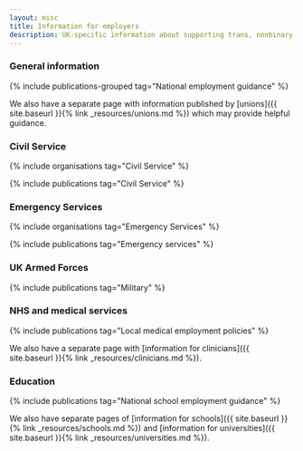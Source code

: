 ```yaml
---
layout: misc
title: Information for employers
description: UK-specific information about supporting trans, nonbinary, and gender non-conforming employees
---
```


### General information

{% include publications-grouped tag="National employment guidance" %}

We also have a separate page with information published by [unions]({{ site.baseurl }}{% link _resources/unions.md %}) which may provide helpful guidance.

### Civil Service

{% include organisations tag="Civil Service" %}

{% include publications tag="Civil Service" %}

### Emergency Services

{% include organisations tag="Emergency Services" %}

{% include publications tag="Emergency services" %}

### UK Armed Forces

{% include publications tag="Military" %}

### NHS and medical services

{% include publications tag="Local medical employment policies" %}

We also have a separate page with [information for clinicians]({{ site.baseurl }}{% link _resources/clinicians.md %}).

### Education

{% include publications tag="National school employment guidance" %}

We also have separate pages of [information for schools]({{ site.baseurl }}{% link _resources/schools.md %}) and [information for universities]({{ site.baseurl }}{% link _resources/universities.md %}).
